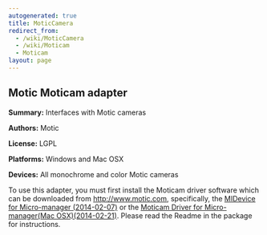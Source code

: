 ```yaml
---
autogenerated: true
title: MoticCamera
redirect_from:
  - /wiki/MoticCamera
  - /wiki/Moticam
  - Moticam
layout: page
---
```


## Motic Moticam adapter

**Summary:** Interfaces with Motic cameras

**Authors:** Motic

**License:** LGPL

**Platforms:** Windows and Mac OSX

**Devices:** All monochrome and color Motic cameras

To use this adapter, you must first install the Moticam driver software
which can be downloaded from
[<http://www.motic.com>](http://www.motic.com/As_Support_Download/),
specifically, the [MIDevice for Micro-manager
(2014-02-07)](http://www.motic.com/As_Support_Download/d56.html) or the
[Moticam Driver for Micro-manager(Mac
OSX)(2014-02-21)](http://www.motic.com/As_Support_Download/d93.html).
Please read the Readme in the package for instructions.
